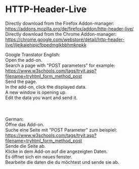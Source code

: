 # HTTP-Header-Live
Directly download from the Firefox Addon-manager: https://addons.mozilla.org/de/firefox/addon/http-header-live/<br />
Directly download from the Chrome Addon-manager: https://chrome.google.com/webstore/detail/http-header-live/jljeikaiehipjcfbpedmgikbbhmknpkk<br />

Google Translator English:<br />
  Open the add-on.<br />
  Search a page with "POST parameters" for example: https://www.w3schools.com/tags/tryit.asp?filename=tryhtml_form_method_post<br />
  Send the page.<br />
  In the add-on, click the displayed data.<br />
  A new window is opening up.<br />
  Edit the data you want and send it.<br />
<br />
<br />
<br />
German:<br />
  Öffne das Add-on.<br />
  Suche eine Seite mit "POST Parameter" zum beispiel: https://www.w3schools.com/tags/tryit.asp?filename=tryhtml_form_method_post<br />
  Sende die Seite ab.<br />
  Klicke in dem Add-on auf die angezeigten Daten.<br />
  Es öffnet sich ein neues fenster.<br />
  Bearbeite die daten die du möchtest und sende sie ab.<br />


